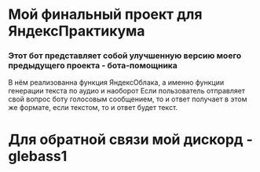 # Мой финальный проект для ЯндексПрактикума

### Этот бот представляет собой улучшенную версию моего предыдущего проекта - бота-помощника
В нём реализованна функция ЯндексОблака, а именно функции генерации текста по аудио и наоборот
Если пользователь отправляет свой вопрос боту голосовым сообщением, то и ответ получает в этом же формате,
если текстом, то и ответ будет текст.

# Для обратной связи мой дискорд - glebass1
